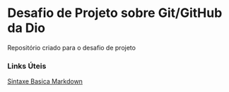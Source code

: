 # Desafio de Projeto sobre Git/GitHub da Dio
Repositório criado para o desafio de projeto

### Links Úteis
[Sintaxe Basica Markdown](https://markdown.net.br/sintaxe-basica/)
